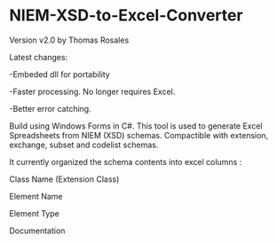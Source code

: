 # NIEM-XSD-to-Excel-Converter

Version v2.0 by Thomas Rosales

Latest changes:

-Embeded dll for portability

-Faster processing. No longer requires Excel.

-Better error catching.


Build using Windows Forms in C#. This tool is used to generate Excel Spreadsheets from NIEM (XSD) schemas. Compactible with extension, exchange, subset and codelist schemas.

It currently organized the schema contents into excel columns :

Class Name (Extension Class)

Element Name	

Element Type

Documentation

